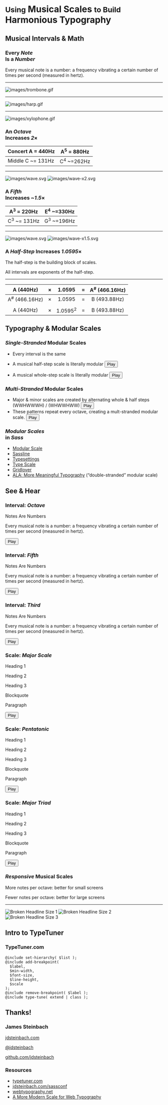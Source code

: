 # <small>Using</small> Musical Scales <small>to Build</small> Harmonious Typography

## Musical Intervals & Math

### Every <em>Note</em><br> Is a <em>Number</em>

Every musical note is a number: a frequency vibrating a certain number of times per second (measured in hertz).

---

![images/trombone.gif](images/trombone.gif)

---

![images/harp.gif](images/harp.gif)

---

![images/xylophone.gif](images/xylophone.gif)

### An <em>Octave</em><br> Increases <em>2</em>&times;

| Concert A = 440Hz | A<sup>5</sup> = 880Hz |
| --- | --- |
| Middle C ~= 131Hz | C<sup>4</sup> ~=262Hz |

---

![images/wave.svg](images/wave.svg)
![images/wave-x2.svg](images/wave-x2.svg)

### A <em>Fifth</em><br> Increases ~<em>1.5</em>&times;

| A<sup>3</sup> = 220Hz | E<sup>4</sup> ~=330Hz |
| --- | --- |
| C<sup>3</sup> ~= 131Hz | G<sup>3</sup> ~=196Hz |

---

![images/wave.svg](images/wave.svg)
![images/wave-x1.5.svg](images/wave-x1.5.svg)

### A <em>Half-Step</em> Increases <em>1.0595</em>&times;

The half-step is the building block of scales.

All intervals are exponents of the half-step.

---

| A (440Hz) | &times; | 1.0595 | = | A<sup>#</sup> (466.16Hz) |
|:---:|:---:|:---:|:---:|:---:|
| A<sup>#</sup> (466.16Hz) | &times; | 1.0595 | = | B (493.88Hz) |
| | | | | |
| A (440Hz) | &times; | 1.0595<sup>2</sup> | = | B (493.88Hz) |

## Typography & Modular Scales

### <em>Single-Stranded</em> <span>Modular Scales</span>

  * Every interval is the same
  * A musical half-step scale is literally modular <button id="scale-half-step" class="play-button">Play</button>

  * A musical whole-step scale is literally modular <button id="scale-whole-step" class="play-button">Play</button>


### <em>Multi-Stranded</em> <span>Modular Scales</span>

  * Major & minor scales are created by alternating whole & half steps (WWHWWWH) / (WHWWHWW) <button id="scale-major" class="play-button">Play</button>
  * These patterns repeat every octave, creating a mult-stranded modular scale. <button id="scale-minor" class="play-button">Play</button>

### <em>Modular Scales</em><br> in <em>Sass</em>

  * [Modular Scale](http://www.modularscale.com/)
  * [Sassline](https://sassline.com/)
  * [Typesettings](http://typesettings.io/)
  * [Type Scale](http://type-scale.com/)
  * [Gridlover](http://www.gridlover.net/)
  * [ALA: More Meaningful Typography](http://alistapart.com/article/more-meaningful-typography) (“double-stranded” modular scale)

## See & Hear

### Interval: <em>Octave</em>

<div class="text-block interval octave">
  <p class="heading-octave">Notes Are Numbers</p>
  <p class="paragraph-octave">Every musical note is a number: a frequency vibrating a certain number of times per second (measured in hertz).</p>
</div>
<button id="interval-octave" class="play-button">Play</button>

### Interval: <em>Fifth</em>

<div class="text-block interval fifth">
  <p class="heading-fifth">Notes Are Numbers</p>
  <p class="paragraph-fifth">Every musical note is a number: a frequency vibrating a certain number of times per second (measured in hertz).</p>
</div>
<button id="interval-fifth" class="play-button">Play</button>

### Interval: <em>Third</em>

<div class="text-block interval third">
  <p class="heading-third">Notes Are Numbers</p>
  <p class="paragraph-third">Every musical note is a number: a frequency vibrating a certain number of times per second (measured in hertz).</p>
</div>
<button id="interval-third" class="play-button">Play</button>

### Scale: <em>Major Scale</em>

<div class="text-block scale major-scale">
  <p class="heading-1">Heading 1</p>
  <p class="heading-2">Heading 2</p>
  <p class="heading-3">Heading 3</p>
  <p class="blockquote">Blockquote</p>
  <p class="paragraph">Paragraph</p>
</div>
<button id="scale-major" class="play-button">Play</button>

### Scale: <em>Pentatonic</em>

<div class="text-block scale pentatonic">
  <p class="heading-1">Heading 1</p>
  <p class="heading-2">Heading 2</p>
  <p class="heading-3">Heading 3</p>
  <p class="blockquote">Blockquote</p>
  <p class="paragraph">Paragraph</p>
</div>
<button id="scale-pentatonic" class="play-button">Play</button>

### Scale: <em>Major Triad</em>

<div class="text-block scale major-triad">
  <p class="heading-1">Heading 1</p>
  <p class="heading-2">Heading 2</p>
  <p class="heading-3">Heading 3</p>
  <p class="blockquote">Blockquote</p>
  <p class="paragraph">Paragraph</p>
</div>
<button id="scale-major-triad" class="play-button">Play</button>

### <em>Responsive</em> <span>Musical Scales</span>

More notes per octave: better for small screens

Fewer notes per octave: better for large screens

---

![Broken Headline Size 1](images/facebook.jpg)
![Broken Headline Size 2](images/entrepreneurs.jpg)
![Broken Headline Size 3](images/improbability.jpg)

## Intro to TypeTuner

### TypeTuner.com

```
@include set-hierarchy( $list );
@include add-breakpoint(
  $label,
  $min-width,
  $font-size,
  $line-height,
  $scale
);
@include remove-breakpoint( $label );
@include type-tune( extend | class );
```

## Thanks!

### James Steinbach

[jdsteinbach.com](https://jdsteinbach.com)

[@jdsteinbach](https://twitter.com/jdsteinbach/)

[github.com/jdsteinbach](https://github.com/jdsteinbach/)

### Resources

* [typetuner.com](http://typetuner.com)
* [jdsteinbach.com/sassconf](http://jdsteinbach.com/sassconf/)
* [webtypography.net](http://webtypography.net)
* [A More Modern Scale for Web Typography](http://typecast.com/blog/a-more-modern-scale-for-web-typography)
